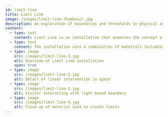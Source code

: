 ```yaml
---
id: limit-line
title: Limit Line
image: /images/limit-line-thumbnail.jpg
description: An exploration of boundaries and thresholds in physical and conceptual spaces.
content:
  - type: text
    content: Limit Line is an installation that examines the concept of boundaries and thresholds in both physical and conceptual spaces. Through a series of linear interventions in the gallery space, this project invites viewers to consider the nature of limits and how they shape our perception and movement.
  - type: text
    content: The installation uses a combination of materials including tape, light, and sound to create visible and invisible boundaries that visitors must navigate. This work challenges our understanding of space and encourages reflection on the limits we encounter and create in our daily lives.
  - type: image
    src: /images/limit-line-1.jpg
    alt: Overview of Limit Line installation
    span: true
  - type: image
    src: /images/limit-line-2.jpg
    alt: Detail of linear intervention in space
  - type: image
    src: /images/limit-line-3.jpg
    alt: Visitor interacting with light-based boundary
  - type: image
    src: /images/limit-line-4.jpg
    alt: Close-up of material used to create limits
---
```

